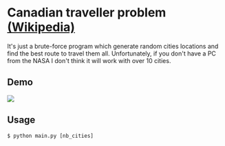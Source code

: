 # Canadian traveller problem [(Wikipedia)](https://en.wikipedia.org/wiki/Canadian_traveller_problem)

It's just a brute-force program which generate random cities locations and find the best route to travel them all. 
Unfortunately, if you don't have a PC from the NASA I don't think it will work with over 10 cities.

## Demo

![](https://media.discordapp.net/attachments/876447732259225612/1067090105250099282/Capture_decran_2023-01-23_a_15.34.58.png?width=1254&height=1069)

## Usage

```$ python main.py [nb_cities]```
